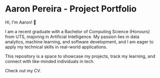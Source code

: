 # Aaron Pereira - Project Portfolio

Hi, I'm Aaron! 👋

I am a recent graduate with a Bachelor of Computing Science (Honours) from UTS, majoring in Artificial Intelligence. My passion lies in data analytics, machine learning, and software development, and I am eager to apply my technical skills in real-world applications.

This repository is a space to showcase my projects, track my learning, and connect with like-minded individuals in tech.

Check out my CV.

